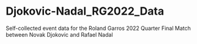 # Djokovic-Nadal_RG2022_Data
Self-collected event data for the Roland Garros 2022 Quarter Final Match between Novak Djokovic and Rafael Nadal
